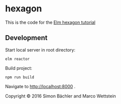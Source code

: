 # hexagon

This is the code for the [Elm hexagon tutorial](https://www.gitbook.com/book/sbaechler/elm-hexagon/details)

## Development

Start local server in root directory:

    elm reactor

Build project:

    npm run build

Navigate to <http://localhost:8000> .

Copyright © 2016 Simon Bächler and Marco Wettstein
